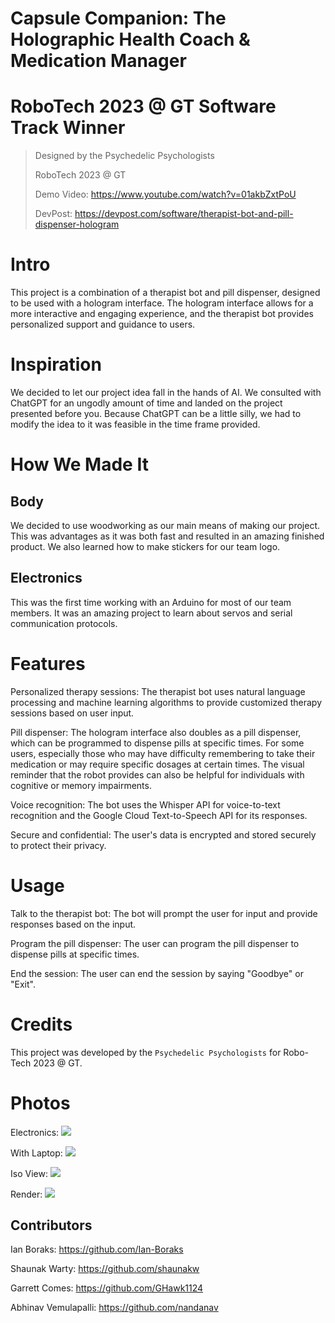 # Capsule Companion: The Holographic Health Coach & Medication Manager
# RoboTech 2023 @ GT Software Track Winner

> Designed by the Psychedelic Psychologists
>
> RoboTech 2023 @ GT
>
> Demo Video: https://www.youtube.com/watch?v=01akbZxtPoU
>
> DevPost: https://devpost.com/software/therapist-bot-and-pill-dispenser-hologram

# Intro

This project is a combination of a therapist bot and pill dispenser, designed to be used with a hologram interface. The hologram interface allows for a more interactive and engaging experience, and the therapist bot provides personalized support and guidance to users.

# Inspiration

We decided to let our project idea fall in the hands of AI. We consulted with ChatGPT for an ungodly amount of time and landed on the project presented before you. Because ChatGPT can be a little silly, we had to modify the idea to it was feasible in the time frame provided.

# How We Made It

## Body

We decided to use woodworking as our main means of making our project. This was advantages as it was both fast and resulted in an amazing finished product. We also learned how to make stickers for our team logo.

## Electronics

This was the first time working with an Arduino for most of our team members. It was an amazing project to learn about servos and serial communication protocols.

# Features

Personalized therapy sessions: The therapist bot uses natural language processing and machine learning algorithms to provide customized therapy sessions based on user input.

Pill dispenser: The hologram interface also doubles as a pill dispenser, which can be programmed to dispense pills at specific times. For some users, especially those who may have difficulty remembering to take their medication or may require specific dosages at certain times. The visual reminder that the robot provides can also be helpful for individuals with cognitive or memory impairments.

Voice recognition: The bot uses the Whisper API for voice-to-text recognition and the Google Cloud Text-to-Speech API for its responses.

Secure and confidential: The user's data is encrypted and stored securely to protect their privacy.

# Usage

Talk to the therapist bot: The bot will prompt the user for input and provide responses based on the input.

Program the pill dispenser: The user can program the pill dispenser to dispense pills at specific times.

End the session: The user can end the session by saying "Goodbye" or "Exit".

# Credits

This project was developed by the `Psychedelic Psychologists` for Robo-Tech 2023 @ GT.

# Photos

Electronics:
![](assets/photo1.jpg)

With Laptop:
![](assets/photo2.jpg)

Iso View:
![](assets/photo3.jpg)

Render:
![](assets/Render_PP.png)

## Contributors

Ian Boraks: https://github.com/Ian-Boraks

Shaunak Warty: https://github.com/shaunakw

Garrett Comes: https://github.com/GHawk1124

Abhinav Vemulapalli: https://github.com/nandanav
